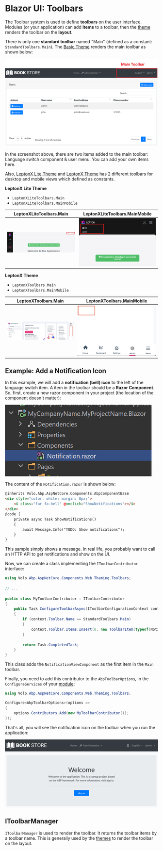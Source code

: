 # Blazor UI: Toolbars

The Toolbar system is used to define **toolbars** on the user interface. Modules (or your application) can add **items** to a toolbar, then the [theme](theming.md) renders the toolbar on the **layout**.

There is only one **standard toolbar** named "Main" (defined as a constant: `StandardToolbars.Main`). The [Basic Theme](basic-theme) renders the main toolbar as shown below:

![bookstore-toolbar-highlighted](../../../images/bookstore-toolbar-highlighted.png)

In the screenshot above, there are two items added to the main toolbar: Language switch component & user menu. You can add your own items here.

Also, [LeptonX Lite Theme](../../../ui-themes/lepton-x-lite/blazor.md) and [LeptonX Theme](../../../ui-themes/lepton-x/blazor.md) has 2 different toolbars for desktop and mobile views which defined as constants.

**LeptonX Lite Theme**

- `LeptonXLiteToolbars.Main`
- `LeptonXLiteToolbars.MainMobile`

| LeptonXLiteToolbars.Main | LeptonXLiteToolbars.MainMobile |
| :---: | :---: |
| ![leptonx](../../../images/leptonxlite-toolbar-main-example.png) | ![leptonx](../../../images/leptonxlite-toolbar-mainmobile-example.png) |

**LeptonX Theme**

- `LeptonXToolbars.Main`
- `LeptonXToolbars.MainMobile`

| LeptonXToolbars.Main | LeptonXToolbars.MainMobile |
| :---: | :---: |
| ![leptonx](../../../images/leptonx-toolbar-main-example.png) | ![leptonx](../../../images/leptonx-toolbar-mainmobile-example.png) |

## Example: Add a Notification Icon

In this example, we will add a **notification (bell) icon** to the left of the language switch item. A item in the toolbar should be a **Razor Component**. So, first, create a new razor component in your project (the location of the component doesn't matter):

![bookstore-notification-view-component](../../../images/blazor-notification-bell-component.png)

The content of the `Notification.razor` is shown below:

````html
@inherits Volo.Abp.AspNetCore.Components.AbpComponentBase
<div style="color: white; margin: 8px;">
    <i class="far fa-bell" @onclick="ShowNotifications"></i>
</div>
@code {
    private async Task ShowNotifications()
    {
        await Message.Info("TODO: Show notifications");
    }
}
````

This sample simply shows a message. In real life, you probably want to call an HTTP API to get notifications and show on the UI.

Now, we can create a class implementing the `IToolbarContributor` interface:

````csharp
using Volo.Abp.AspNetCore.Components.Web.Theming.Toolbars;

// ...

public class MyToolbarContributor : IToolbarContributor
{
    public Task ConfigureToolbarAsync(IToolbarConfigurationContext context)
    {
        if (context.Toolbar.Name == StandardToolbars.Main)
        {
            context.Toolbar.Items.Insert(0, new ToolbarItem(typeof(Notification)));
        }

        return Task.CompletedTask;
    }
}
````

This class adds the `NotificationViewComponent` as the first item in the `Main` toolbar.

Finally, you need to add this contributor to the `AbpToolbarOptions`, in the `ConfigureServices` of your [module](../../architecture/modularity/basics.md):

```csharp
using Volo.Abp.AspNetCore.Components.Web.Theming.Toolbars;
```

```csharp
Configure<AbpToolbarOptions>(options =>
{
    options.Contributors.Add(new MyToolbarContributor());
});
```

That's all, you will see the notification icon on the toolbar when you run the application:

![bookstore-notification-icon-on-toolbar](../../../images/bookstore-notification-icon-on-toolbar.png)

## IToolbarManager

`IToolbarManager` is used to render the toolbar. It returns the toolbar items by a toolbar name. This is generally used by the [themes](theming.md) to render the toolbar on the layout.